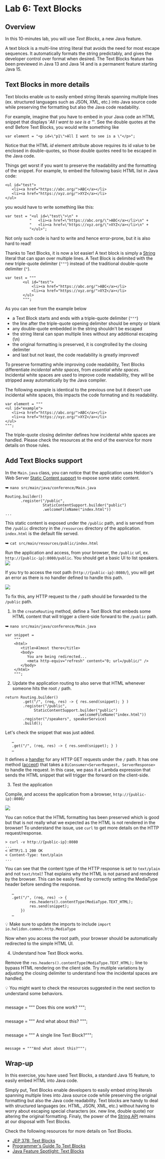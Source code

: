 # Lab 6: Text Blocks

## Overview

In this 10-minutes lab, you will use *Text Blocks*, a new Java feature.

A text block is a multi-line string literal that avoids the need for most escape sequences. It automatically formats the string predictably, and gives the developer control over format when desired. The Text Blocks feature has been previewed in Java 13 and Java 14 and is a permanent feature starting Java 15.

## Text Blocks in more details

Text blocks enable us to easily embed string literals spanning multiple lines (ex. structured languages such as JSON, XML, etc.) into Java source code while preserving the formatting but also the Java code readability.

For example, imagine that you have to embed in your Java code an HTML snippet that displays '_All I want to see is a "_'. See the double quotes at the end! Before Text Blocks, you would write something like

```
var element = "<p id=\"p1\">All I want to see is a \"</p>";
```

Notice that the HTML _id_ element attribute above requires its id value to be enclosed in double-quotes, so those double quotes need to be escaped in the Java code. 

Things get worst if you want to preserve the readability and the formatting of the snippet. For example, to embed the following basic HTML list in Java code:

```
<ul id="test">
   <li><a href="https://abc.org/">ABC</a></li>
   <li><a href="https://xyz.org/">XYZ</a></li>
</ul>
```
you would have to write something like this:

```
var test = "<ul id=\"test\">\n" +
           "   <li><a href=\"https://abc.org/\">ABC</a></li>\n" +
           "   <li><a href=\"https://xyz.org/\">XYZ</a></li>\n" +
           "</ul>";
```


Not only such code is hard to write and hence error-prone, but it is also hard to read! 

Thanks to Text Blocks, it is now a lot easier! A text block is simply a [String](https://docs.oracle.com/en/java/javase/14/docs/api/java.base/java/lang/String.html) literal that can span over multiple lines. A Text Block is delimited with the new triple-quote delimiter (`"""`) instead of the traditional double-quote delimiter (`"`).

```
var test = """
        <ul id="test">
            <li><a href="https://abc.org/">ABC</a></li>
            <li><a href="https://xyz.org/">XYZ</a></li>
        </ul>
        """; 
```

As you can see from the example below
- a Text Block starts and ends with a triple-quote delimiter (`"""`)
- the line after the triple-quote opening delimiter should be empty or blank
- any double-quote embedded in the string shouldn't be escaped
- the string literal can span multiple lines without any additional escaping (\n)
- the original formatting is preserved, it is congtrolled by the closing delimiter
- and last but not least, the code readability is greatly improved!

To preserve formatting while improving code readability, Text Blocks differentiate _incidental white spaces_, from _essential white spaces_. Incidental white spaces are used to improve code readability, they will be stripped away automatically by the Java compiler.

The following example is identical to the previous one but it doesn't use incidental white spaces, this impacts the code formating and its readability.

```
var element = """
<ul id="example">
   <li><a href="https://abc.org/">ABC</a></li>
   <li><a href="https://xyz.org/">XYZ</a></li>
</ul>
"""; 
```
The triple-quote closing delimiter defines how incidental white spaces are handled. Please check the resources at the end of the exervice for more details on those rules.

## Add Text Blocks support

In the `Main.java` class, you can notice that the application uses Helidon's Web Server [Static Content support](https://helidon.io/docs/v2/#/se/webserver/06_static-content-support) to expose some static content.

➥ `nano src/main/java/conference/Main.java`

```
Routing.builder()
       .register("/public", 
                 StaticContentSupport.builder("public")
                 .welcomeFileName("index.html"))
...
```

This static content is exposed under the `/public` path, and is served from the `/public` directory in the `/resources` directory of the application. `index.html` is the default file served.

➥ `cat src/main/resources/public/index.html`

Run the application and access, from your browser, the `/public` url, ex. `http://{public-ip}:8080/public`. You should get a basic UI to list speakers.
![](./images/lab5-1.png " ") 

If you try to access the root path (`http://{public-ip}:8080/`), you will get an error as there is no handler defined to handle this path. 

![](./images/lab5-2.png " ") 


To fix this, any HTTP request to the `/` path should be forwarded to the `/public` path.


1. In the `createRouting` method, define a Text Block that embeds some HTML content that will trigger a client-side forward to the `/public` path.


➥ `nano src/main/java/conference/Main.java`

```
var snippet = 
    """
    <html>
       <title>Almost there</title>
       <body>
          You are being redirected...
          <meta http-equiv="refresh" content="0; url=/public/" />
       </body>
    </html>
    """;
```

2. Update the application routing to also serve that HTML whenever someone hits the root `/` path.


```
return Routing.builder()
        .get("/", (req, res) -> { res.send(snippet); } )
        .register("/public", 
             StaticContentSupport.builder("public")
                                 .welcomeFileName("index.html"))
        .register("/speakers", speakerService)
        .build();
```

Let's check the snippet that was just added.

```
   …
   .get("/", (req, res) -> { res.send(snippet); } )
   …
```

It defines a [handler](https://helidon.io/docs/v2/apidocs/io.helidon.webserver/io/helidon/webserver/Handler.html) for any HTTP GET requests under the `/` path.  It has one method ([accept](https://docs.oracle.com/en/java/javase/11/docs/api/java.base/java/util/function/BiConsumer.html?is-external=true#accept(T,U))) that takes a `BiConsumer<ServerRequest, ServerResponse>` to handle the request. In this case, we pass it a Lambda expression that sends the HTML snippet that will trigger the forward on the client-side.



3. Test the application

Compile, and access the application from a browser, `http://{public-ip}:8080/`


![](./images/lab5-3.png " ") 

You can notice that the HTML formatting has been preserved which is good but that is not really what we expected as the HTML is not rendered in the browser! To understand the issue, use `curl` to get more details on the HTTP request/response.


```
> curl -v http://{public-ip}:8080
...
< HTTP/1.1 200 OK
< Content-Type: text/plain
...
```

You can see that the content type of the HTTP response is set to `text/plain` and not `text/html`! That explains why the HTML is not parsed and rendered by the browser. This can be easily fixed by correctly setting the MediaType header before sending the response. 

```
   …
   .get("/", (req, res) -> {
           res.headers().contentType(MediaType.TEXT_HTML);
           res.send(snippet);
	   })
   …
```

💡 Make sure to update the imports to include `import io.helidon.common.http.MediaType`

Now when you access the root path, your browser should be automatically redirected to the simple HTML UI.


4. Understand how Text Block works.

Remove the `res.headers().contentType(MediaType.TEXT_HTML);` line to bypass HTML rendering on the client side. Try mutilple variations by adjusting the closing delimiter to understand how the incidental spaces are handled. 

💡 You might want to check the resources suggested in the next section to understand some behaviors.

```

```
message = """
             Does this one work?
             """;
```

```
message = """
          And
		what
	  about
	this?
    """;
```

```
message = """
          A single line Text Block?""";
```

message = """And what about this?""";
```


## Wrap-up


In this exercise, you have used Text Blocks, a standard Java 15 feature, to easily embed HTML into Java code. 

Simply put, Text Blocks enable developers to easily embed string literals spanning multiple lines into Java source code while preserving the original formatting but also the Java code readability. Text blocks are handy to deal with structured languages (ex. HTML, JSON, XML, etc.) without having to worry about escaping special characters (ex. new line, double quote) nor altering the original formatting. Finaly, the power of the [String API](https://docs.oracle.com/en/java/javase/15/docs/api/java.base/java/lang/String.html) remains at our disposal with Text Blocks.

Check the following resources for more details on Text Blocks.

* [JEP 378: Text Blocks](https://openjdk.java.net/jeps/378)
* [Programmer's Guide To Text Blocks](https://inside.java/2019/08/06/text-blocks-guide/)
* [Java Feature Spotlight: Text Blocks](https://inside.java/2020/05/01/spotlighttextblocks/)










